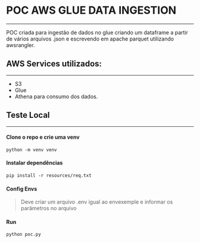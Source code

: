 # POC AWS GLUE DATA INGESTION

------

POC criada para ingestão de dados no glue criando um dataframe a partir de vários arquivos 
.json e escrevendo em apache parquet utilizando awsrangler.


## AWS Services utilizados:

-------
- S3
- Glue
- Athena para consumo dos dados.

## Teste Local

---
#### Clone o repo e crie uma venv
``
python -m venv venv
``

#### Instalar dependências
``
 pip install -r resources/req.txt
``

#### Config Envs
> Deve criar um arquivo .env igual ao envexemple e informar os parâmetros no arquivo

#### Run
``
python poc.py
``



